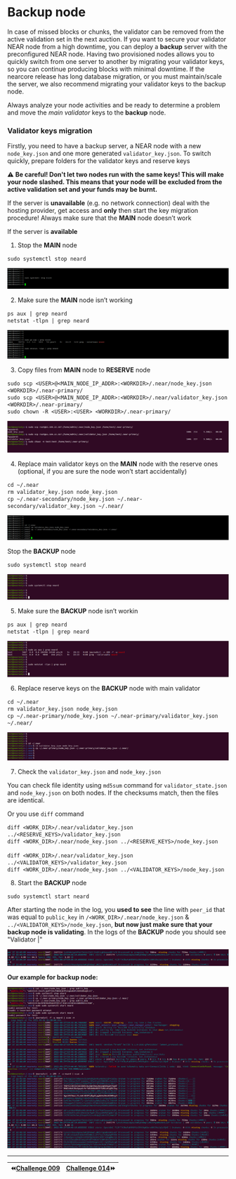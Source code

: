 # Backup node

In case of missed blocks or chunks, the validator can be 
removed from the active validation set in the next auction. If you want 
to secure your validator NEAR node from a high downtime, you can deploy a
 **backup** server with the preconfigured NEAR node. Having
 two provisioned nodes allows you to quickly switch from one server to 
another by migrating your validator keys, so you can continue producing 
blocks with minimal downtime. If the nearcore release has long database 
migration, or you must maintain/scale the server, we also recommend 
migrating your validator keys to the backup node.

Always analyze your node activities and be ready to determine a problem and move the *main validator* keys to the **backup** node.

### Validator keys migration

Firstly, you need to have a backup server, a NEAR node with a new `node_key.json` and one more generated `validator_key.json`. To switch quickly, prepare folders for the validator keys and reserve keys

⚠️ **Be careful! Don't let two nodes run with the same keys!
This will make your node slashed. This means that your node will be 
excluded from the active validation set and your funds may be burnt.**

If the server is **unavailable** (e.g. no network connection) deal with the hosting provider, get access and **only** then start the key migration procedure! Always make sure that the **MAIN** node doesn’t work

If the server is **available**

1. Stop the **MAIN** node

```
sudo systemctl stop neard
```

![](https://github.com/BTCSecure/stakewars-3/blob/main/images/challenge-013/ch13-main-001-1.png)

2. Make sure the **MAIN** node isn’t working

```
ps aux | grep neard
netstat -tlpn | grep neard
```

![](https://github.com/BTCSecure/stakewars-3/blob/main/images/challenge-013/ch13-main-002-1.png)

3. Copy files from **MAIN** node to **RESERVE** node

```
sudo scp <USER>@<MAIN_NODE_IP_ADDR>:<WORKDIR>/.near/node_key.json <WORKDIR>/.near-primary/
sudo scp <USER>@<MAIN_NODE_IP_ADDR>:<WORKDIR>/.near/validator_key.json <WORKDIR>/.near-primary/
sudo chown -R <USER>:<USER> <WORKDIR>/.near-primary/
```

![](https://github.com/BTCSecure/stakewars-3/blob/main/images/challenge-013/ch13-backup-001-2.png)

4. Replace main validator keys on the **MAIN** node with the reserve ones (optional, if you are sure the node won’t start accidentally)

```
cd ~/.near
rm validator_key.json node_key.json
cp ~/.near-secondary/node_key.json ~/.near-secondary/validator_key.json ~/.near/
```

![](https://github.com/BTCSecure/stakewars-3/blob/main/images/challenge-013/ch13-main-003-1.png)

Stop the **BACKUP** node

```
sudo systemctl stop neard
```

![](https://github.com/BTCSecure/stakewars-3/blob/main/images/challenge-013/ch13-backup-002-1.png)

5. Make sure the **BACKUP** node isn’t workin

```
ps aux | grep neard
netstat -tlpn | grep neard
```

![](https://github.com/BTCSecure/stakewars-3/blob/main/images/challenge-013/ch13-backup-003-1.png)

6. Replace reserve keys on the **BACKUP** node with main validator

```
cd ~/.near
rm validator_key.json node_key.json
cp ~/.near-primary/node_key.json ~/.near-primary/validator_key.json ~/.near/
```

![](https://github.com/BTCSecure/stakewars-3/blob/main/images/challenge-013/ch13-backup-004-1.png)

7. Check the `validator_key.json` and `node_key.json`

You can check file identity using `md5sum` command for `validator_state.json` and `node_key.json` on both nodes. If the checksums match, then the files are identical.

Or you use `diff` command

```
diff <WORK_DIR>/.near/validator_key.json ../<RESERVE_KEYS>/validator_key.json
diff <WORK_DIR>/.near/node_key.json ../<RESERVE_KEYS>/node_key.json

diff <WORK_DIR>/.near/validator_key.json ../<VALIDATOR_KEYS>/validator_key.json
diff <WORK_DIR>/.near/node_key.json ../<VALIDATOR_KEYS>/node_key.json
```

8. Start the **BACKUP** node

```
sudo systemctl start neard
```

After starting the node in the log, you **used to see** the line with `peer_id` that was equal to `public_key` in `/<WORK_DIR>/.near/node_key.json` & `../<VALIDATOR_KEYS>/node_key.json`, **but now just make sure that your backup node is validating**.
In the logs of the **BACKUP** node you should see "Validator |"

![](https://github.com/BTCSecure/stakewars-3/blob/main/images/challenge-013/ch13-backup-005-1.png)

**Our example for backup node:**

![](https://github.com/BTCSecure/stakewars-3/blob/main/images/challenge-013/ch13-backup-005-final.png)
***
⏪[Challenge 009](https://github.com/BTCSecure/stakewars-3/blob/main/challenge-009.md)     | [Challenge 014](https://github.com/BTCSecure/stakewars-3/blob/main/challenge-014.md)⏩
---|---:
